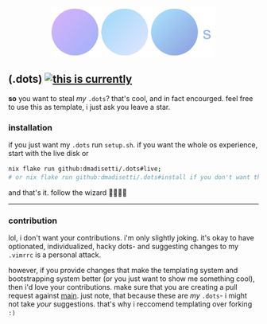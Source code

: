 <p align=center><img src=https://raw.githubusercontent.com/dmadisetti/.dots/readme/backgrounds/dots.png alt=".dots logo" height=100px/></p>

## (.dots) [![this is currently](https://github.com/dmadisetti/.dots/actions/workflows/flake.yaml/badge.svg)](https://github.com/dmadisetti/.dots/actions/workflows/flake.yaml)

**so** you want to steal _my_ `.dots`? that's cool, and in fact encourged. feel free to use this as template, i just ask you leave a star.
  
### installation

if you just want my `.dots` run `setup.sh`. if you want the whole os experience, start with the live disk or 

```bash
nix flake run github:dmadisetti/.dots#live;
# or nix flake run github:dmadisetti/.dots#install if you don't want the live disk, but you're missing out.
```

and that's it. follow the wizard 🧙🏾‍♂️✨

---

### contribution

lol, i don't want your contributions. i'm only slightly joking. it's okay to have optionated, individualized, hacky dots- and suggesting changes to my `.vimrrc` is a personal attack.

however, if you provide changes that make the templating system and bootstrapping system better (or you just want to show me something cool), then i'd love your contributions. make sure that you are creating a pull request against [main](https://github.com/dmadisetti/.dots/tree/main). just note, that because these are _my_ `.dots`- i might not take _your_ suggestions. that's why i reccomend templating over forking `:)`
